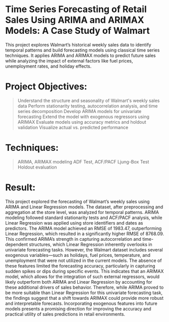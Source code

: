 # Time Series Forecasting of Retail Sales Using ARIMA and ARIMAX Models: A Case Study of Walmart
This project explores Walmart’s historical weekly sales data to identify temporal patterns and build forecasting models using classical time series techniques. It applies ARIMA and ARIMAX models to predict future sales while analyzing the impact of external factors like fuel prices, unemployment rates, and holiday effects.

# Project Objectives:
> Understand the structure and seasonality of Walmart's weekly sales data
> Perform stationarity testing, autocorrelation analysis, and time series decomposition
> Develop ARIMA models for univariate forecasting
> Extend the model with exogenous regressors using ARIMAX
> Evaluate models using accuracy metrics and holdout validation
> Visualize actual vs. predicted performance

# Techniques:

> ARIMA, ARIMAX modeling
> ADF Test, ACF/PACF
> Ljung-Box Test
> Holdout evaluation

# Result: 
This project explored the forecasting of Walmart’s weekly sales using ARIMA and Linear Regression models. The dataset, after preprocessing and aggregation at the store level, was analyzed for temporal patterns. ARIMA modeling followed standard stationarity tests and ACF/PACF analysis, while Linear Regression was applied using store identifiers and dates as predictors. 
The ARIMA model achieved an RMSE of 1983.47, outperforming Linear Regression, which resulted in a significantly higher RMSE of 8768.09. This confirmed ARIMA’s strength in capturing autocorrelation and time-dependent structures, which Linear Regression inherently overlooks in univariate forecasting tasks. 
However, the Walmart dataset includes several exogenous variables—such as holidays, fuel prices, temperature, and unemployment that were not utilized in the current models. The absence of these features limited the forecasting accuracy, particularly in capturing sudden spikes or dips during specific events. This indicates that an ARIMAX model, which allows for the integration of such external regressors, would likely outperform both ARIMA and Linear Regression by 
accounting for these additional drivers of sales behavior. 
Therefore, while ARIMA proved to be more suitable than Linear Regression for this univariate forecasting task, the findings suggest that a shift towards ARIMAX could provide more robust and interpretable forecasts. Incorporating exogenous features into future models presents a promising direction for improving the accuracy and practical utility of sales predictions in retail environments. 

